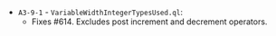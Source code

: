 - `A3-9-1` - `VariableWidthIntegerTypesUsed.ql`:
  - Fixes #614. Excludes post increment and decrement operators.